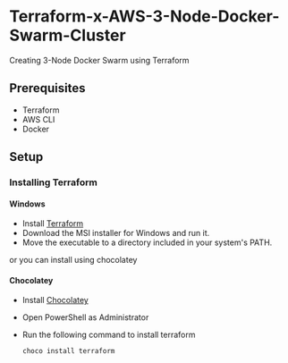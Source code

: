 # Terraform-x-AWS-3-Node-Docker-Swarm-Cluster

Creating 3-Node Docker Swarm using Terraform

## Prerequisites

- Terraform
- AWS CLI
- Docker

## Setup

### Installing Terraform

#### Windows

- Install [Terraform](https://www.terraform.io/downloads.html)
- Download the MSI installer for Windows and run it.
- Move the executable to a directory included in your system's PATH.

or you can install using chocolatey

#### Chocolatey

- Install [Chocolatey](https://chocolatey.org/install)
- Open PowerShell as Administrator
- Run the following command to install terraform

  `choco install terraform`
